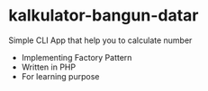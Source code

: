 # kalkulator-bangun-datar
Simple CLI App that help you to calculate number

- Implementing Factory Pattern
- Written in PHP
- For learning purpose
